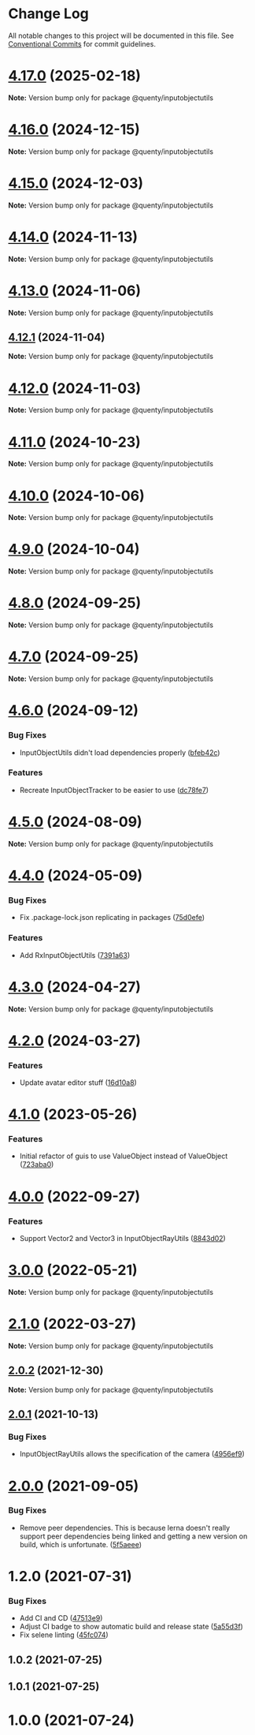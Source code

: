 # Change Log

All notable changes to this project will be documented in this file.
See [Conventional Commits](https://conventionalcommits.org) for commit guidelines.

# [4.17.0](https://github.com/Quenty/NevermoreEngine/compare/@quenty/inputobjectutils@4.16.0...@quenty/inputobjectutils@4.17.0) (2025-02-18)

**Note:** Version bump only for package @quenty/inputobjectutils





# [4.16.0](https://github.com/Quenty/NevermoreEngine/compare/@quenty/inputobjectutils@4.15.0...@quenty/inputobjectutils@4.16.0) (2024-12-15)

**Note:** Version bump only for package @quenty/inputobjectutils





# [4.15.0](https://github.com/Quenty/NevermoreEngine/compare/@quenty/inputobjectutils@4.14.0...@quenty/inputobjectutils@4.15.0) (2024-12-03)

**Note:** Version bump only for package @quenty/inputobjectutils





# [4.14.0](https://github.com/Quenty/NevermoreEngine/compare/@quenty/inputobjectutils@4.13.0...@quenty/inputobjectutils@4.14.0) (2024-11-13)

**Note:** Version bump only for package @quenty/inputobjectutils





# [4.13.0](https://github.com/Quenty/NevermoreEngine/compare/@quenty/inputobjectutils@4.12.1...@quenty/inputobjectutils@4.13.0) (2024-11-06)

**Note:** Version bump only for package @quenty/inputobjectutils





## [4.12.1](https://github.com/Quenty/NevermoreEngine/compare/@quenty/inputobjectutils@4.12.0...@quenty/inputobjectutils@4.12.1) (2024-11-04)

**Note:** Version bump only for package @quenty/inputobjectutils





# [4.12.0](https://github.com/Quenty/NevermoreEngine/compare/@quenty/inputobjectutils@4.11.0...@quenty/inputobjectutils@4.12.0) (2024-11-03)

**Note:** Version bump only for package @quenty/inputobjectutils





# [4.11.0](https://github.com/Quenty/NevermoreEngine/compare/@quenty/inputobjectutils@4.10.0...@quenty/inputobjectutils@4.11.0) (2024-10-23)

**Note:** Version bump only for package @quenty/inputobjectutils





# [4.10.0](https://github.com/Quenty/NevermoreEngine/compare/@quenty/inputobjectutils@4.9.0...@quenty/inputobjectutils@4.10.0) (2024-10-06)

**Note:** Version bump only for package @quenty/inputobjectutils





# [4.9.0](https://github.com/Quenty/NevermoreEngine/compare/@quenty/inputobjectutils@4.8.0...@quenty/inputobjectutils@4.9.0) (2024-10-04)

**Note:** Version bump only for package @quenty/inputobjectutils





# [4.8.0](https://github.com/Quenty/NevermoreEngine/compare/@quenty/inputobjectutils@4.7.0...@quenty/inputobjectutils@4.8.0) (2024-09-25)

**Note:** Version bump only for package @quenty/inputobjectutils





# [4.7.0](https://github.com/Quenty/NevermoreEngine/compare/@quenty/inputobjectutils@4.6.0...@quenty/inputobjectutils@4.7.0) (2024-09-25)

**Note:** Version bump only for package @quenty/inputobjectutils





# [4.6.0](https://github.com/Quenty/NevermoreEngine/compare/@quenty/inputobjectutils@4.5.0...@quenty/inputobjectutils@4.6.0) (2024-09-12)


### Bug Fixes

* InputObjectUtils didn't load dependencies properly ([bfeb42c](https://github.com/Quenty/NevermoreEngine/commit/bfeb42c9fe16ce5a8ba50e0451fdc1d304e6bc9c))


### Features

* Recreate InputObjectTracker to be easier to use ([dc78fe7](https://github.com/Quenty/NevermoreEngine/commit/dc78fe7b83d4be3a08eadf690b13685111e38e25))





# [4.5.0](https://github.com/Quenty/NevermoreEngine/compare/@quenty/inputobjectutils@4.4.0...@quenty/inputobjectutils@4.5.0) (2024-08-09)

**Note:** Version bump only for package @quenty/inputobjectutils





# [4.4.0](https://github.com/Quenty/NevermoreEngine/compare/@quenty/inputobjectutils@4.3.0...@quenty/inputobjectutils@4.4.0) (2024-05-09)


### Bug Fixes

* Fix .package-lock.json replicating in packages ([75d0efe](https://github.com/Quenty/NevermoreEngine/commit/75d0efeef239f221d93352af71a5b3e930ec23c5))


### Features

* Add RxInputObjectUtils ([7391a63](https://github.com/Quenty/NevermoreEngine/commit/7391a6307e96851c184a412888c7a1ff14ef5b7d))





# [4.3.0](https://github.com/Quenty/NevermoreEngine/compare/@quenty/inputobjectutils@4.2.0...@quenty/inputobjectutils@4.3.0) (2024-04-27)

**Note:** Version bump only for package @quenty/inputobjectutils





# [4.2.0](https://github.com/Quenty/NevermoreEngine/compare/@quenty/inputobjectutils@4.1.0...@quenty/inputobjectutils@4.2.0) (2024-03-27)


### Features

* Update avatar editor stuff ([16d10a8](https://github.com/Quenty/NevermoreEngine/commit/16d10a876c90d3b43d69b5f66e217e4c3749296b))





# [4.1.0](https://github.com/Quenty/NevermoreEngine/compare/@quenty/inputobjectutils@4.0.0...@quenty/inputobjectutils@4.1.0) (2023-05-26)


### Features

* Initial refactor of guis to use ValueObject instead of ValueObject ([723aba0](https://github.com/Quenty/NevermoreEngine/commit/723aba0208cae7e06c9d8bf2d8f0092d042d70ea))





# [4.0.0](https://github.com/Quenty/NevermoreEngine/compare/@quenty/inputobjectutils@3.0.0...@quenty/inputobjectutils@4.0.0) (2022-09-27)


### Features

* Support Vector2 and Vector3 in InputObjectRayUtils ([8843d02](https://github.com/Quenty/NevermoreEngine/commit/8843d02fd1c4e7aa6fee4cbd9cd1cafe076ca7ef))





# [3.0.0](https://github.com/Quenty/NevermoreEngine/compare/@quenty/inputobjectutils@2.1.0...@quenty/inputobjectutils@3.0.0) (2022-05-21)

**Note:** Version bump only for package @quenty/inputobjectutils





# [2.1.0](https://github.com/Quenty/NevermoreEngine/compare/@quenty/inputobjectutils@2.0.2...@quenty/inputobjectutils@2.1.0) (2022-03-27)

**Note:** Version bump only for package @quenty/inputobjectutils





## [2.0.2](https://github.com/Quenty/NevermoreEngine/compare/@quenty/inputobjectutils@2.0.1...@quenty/inputobjectutils@2.0.2) (2021-12-30)

**Note:** Version bump only for package @quenty/inputobjectutils





## [2.0.1](https://github.com/Quenty/NevermoreEngine/compare/@quenty/inputobjectutils@2.0.0...@quenty/inputobjectutils@2.0.1) (2021-10-13)


### Bug Fixes

* InputObjectRayUtils allows the specification of the camera ([4956ef9](https://github.com/Quenty/NevermoreEngine/commit/4956ef91728c9a8f763dab565f56e439981b122f))





# [2.0.0](https://github.com/Quenty/NevermoreEngine/compare/@quenty/inputobjectutils@1.2.0...@quenty/inputobjectutils@2.0.0) (2021-09-05)


### Bug Fixes

* Remove peer dependencies. This is because lerna doesn't really support peer dependencies being linked and getting a new version on build, which is unfortunate. ([5f5aeee](https://github.com/Quenty/NevermoreEngine/commit/5f5aeeea8de9975435309e53679f0ef7064f9dd0))





# 1.2.0 (2021-07-31)


### Bug Fixes

* Add CI and CD ([47513e9](https://github.com/Quenty/NevermoreEngine/commit/47513e9b568162707534af132396dd8756947dd3))
* Adjust CI badge to show automatic build and release state ([5a55d3f](https://github.com/Quenty/NevermoreEngine/commit/5a55d3f19bf8d66a760d67da9b56ed47fab74656))
* Fix selene linting ([45fc074](https://github.com/Quenty/NevermoreEngine/commit/45fc07489ee59127ac6582689f19a0e87c1e5b5a))



## 1.0.2 (2021-07-25)



## 1.0.1 (2021-07-25)



# 1.0.0 (2021-07-24)
